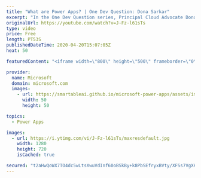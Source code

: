 ```yaml
---
title: "What are Power Apps? | One Dev Question: Dona Sarkar"
excerpt: "In the One Dev Question series, Principal Cloud Advocate Dona Sarkar explains what Power Apps are.    For more information, visit: https://powerapps.microsoft.com/?WT.mc_id=onedevquestion-c9-donasa Try Azure for free: https://aka.ms/TryAzure7"
originalUrl: https://youtube.com/watch?v=J-Fz-l61sTs
type: video
price: Free
length: PT53S
publishedDateTime: 2020-04-20T15:07:05Z
heat: 50

featuredContent: "<iframe width=\"800\" height=\"500\" frameborder=\"0\" src=\"https://www.youtube.com/embed/J-Fz-l61sTs\" allow=\"accelerometer; autoplay; encrypted-media; gyroscope; picture-in-picture\" allowfullscreen></iframe>"

provider:
  name: Microsoft
  domain: microsoft.com
  images:
    - url: https://smartableai.github.io/microsoft-power-apps/assets/images/organizations/microsoft.com-50x50.jpg
      width: 50
      height: 50

topics:
  - Power Apps

images:
  - url: https://i.ytimg.com/vi/J-Fz-l61sTs/maxresdefault.jpg
    width: 1280
    height: 720
    isCached: true

secured: "t2aHwQoWX7TO4dc5wLtsXwuVdInf60oBSkBy+k8PbSEfryxBVty/XFSs7VgXKXvHPX2R7/rcpzdyuFxzD2W7J5sXHHL2eZLdV05RhaGn7kaedHUHG+Fd7U31OY7xoSMh3cDwegKHIM53ntlq4FOhGAGiqM7jDDwSu6QSGzAmzSHOpP/NSsXGq1NO9gVYkfEdH3cPu4xx2nRE3vV264cDVQDSiJCaceAeRetJbcv1HVY8bx985s/BytcY2UIzYj5iX43EDUKg4aZZgrhSq9j9HPxtiBzoVLs5Rw9CNBDkhe0I+3r4V+qAucR9GoW2UQv1tYslTaWblLYphme2UC2uxjNqEmGWW72LNr2hhwUAM5khwyxLHYv+xqWSH1orYYElOyGaiW+ayqySwPDQDMCyq74ccGFlzRxNCk4APcXhkkg=;TjEAO5jcomeEJ19zq+k27A=="
---
```


